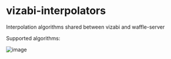 # vizabi-interpolators
Interpolation algorithms shared between vizabi and waffle-server

Supported algorithms:  

![image](https://cloud.githubusercontent.com/assets/3648190/12812560/f7e50470-cb32-11e5-9c79-7b57e528aa6d.png)
